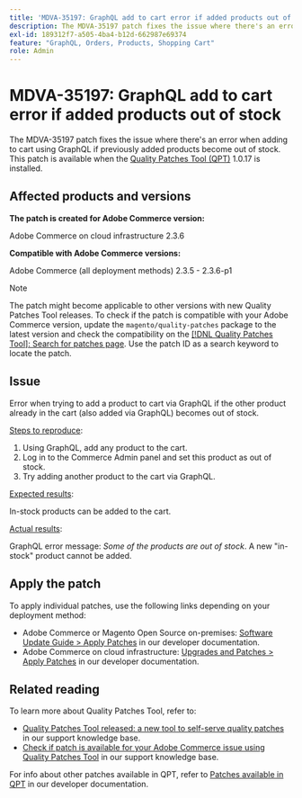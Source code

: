 ```yaml
---
title: 'MDVA-35197: GraphQL add to cart error if added products out of stock'
description: The MDVA-35197 patch fixes the issue where there's an error when adding to cart using GraphQL if previously added products become out of stock. This patch is available when the [Quality Patches Tool (QPT)](/help/announcements/adobe-commerce-announcements/magento-quality-patches-released-new-tool-to-self-serve-quality-patches.md) 1.0.17 is installed.
exl-id: 189312f7-a505-4ba4-b12d-662987e69374
feature: "GraphQL, Orders, Products, Shopping Cart"
role: Admin
---
```

# MDVA-35197: GraphQL add to cart error if added products out of stock

The MDVA-35197 patch fixes the issue where there's an error when adding to cart using GraphQL if previously added products become out of stock. This patch is available when the [Quality Patches Tool (QPT)](/help/announcements/adobe-commerce-announcements/magento-quality-patches-released-new-tool-to-self-serve-quality-patches.md) 1.0.17 is installed.

## Affected products and versions

**The patch is created for Adobe Commerce version:**

Adobe Commerce on cloud infrastructure 2.3.6

**Compatible with Adobe Commerce versions:**

Adobe Commerce (all deployment methods) 2.3.5 - 2.3.6-p1

>[!NOTE]
>
>The patch might become applicable to other versions with new Quality Patches Tool releases. To check if the patch is compatible with your Adobe Commerce version, update the `magento/quality-patches` package to the latest version and check the compatibility on the [[!DNL Quality Patches Tool]: Search for patches page](https://devdocs.magento.com/quality-patches/tool.html#patch-grid). Use the patch ID as a search keyword to locate the patch.

## Issue

Error when trying to add a product to cart via GraphQL if the other product already in the cart (also added via GraphQL) becomes out of stock.

<u>Steps to reproduce</u>:

1. Using GraphQL, add any product to the cart.
1. Log in to the Commerce Admin panel and set this product as out of stock.
1. Try adding another product to the cart via GraphQL.

<u>Expected results</u>:

In-stock products can be added to the cart.

<u>Actual results</u>:

GraphQL error message: *Some of the products are out of stock*. A new "in-stock" product cannot be added.

## Apply the patch

To apply individual patches, use the following links depending on your deployment method:

* Adobe Commerce or Magento Open Source on-premises: [Software Update Guide > Apply Patches](https://devdocs.magento.com/guides/v2.4/comp-mgr/patching/mqp.html) in our developer documentation.
* Adobe Commerce on cloud infrastructure: [Upgrades and Patches > Apply Patches](https://devdocs.magento.com/cloud/project/project-patch.html) in our developer documentation.

## Related reading

To learn more about Quality Patches Tool, refer to:

* [Quality Patches Tool released: a new tool to self-serve quality patches](/help/announcements/adobe-commerce-announcements/magento-quality-patches-released-new-tool-to-self-serve-quality-patches.md) in our support knowledge base.
* [Check if patch is available for your Adobe Commerce issue using Quality Patches Tool](/help/support-tools/patches-available-in-qpt-tool/check-patch-for-magento-issue-with-magento-quality-patches.md) in our support knowledge base.

For info about other patches available in QPT, refer to [Patches available in QPT](https://devdocs.magento.com/quality-patches/tool.html#patch-grid) in our developer documentation.
